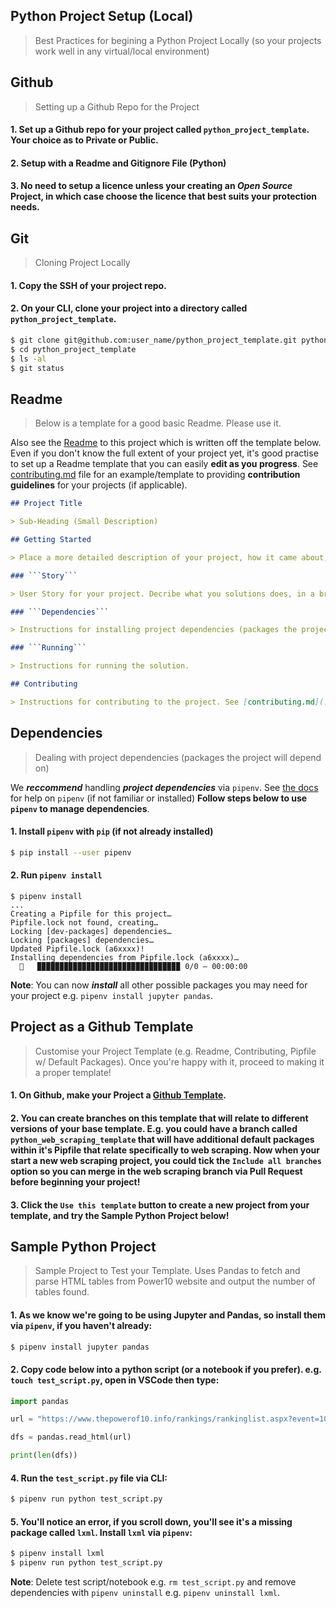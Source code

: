 ## Python Project Setup (Local)
> Best Practices for begining a Python Project Locally (so your projects work well in any virtual/local environment)

## Github  
> Setting up a Github Repo for the Project

#### 1. Set up a **Github repo** for your project called ```python_project_template```. Your choice as to Private or Public.

#### 2. Setup with a **Readme and Gitignore File (Python)**

#### 3. No need to setup a **licence** unless your creating an ***Open Source*** Project, in which case choose the licence that best suits your protection needs.

## Git
> Cloning Project Locally

#### 1. **Copy the SSH** of your project repo.

#### 2. On your CLI, clone your project into a directory called ```python_project_template```.

```bash
$ git clone git@github.com:user_name/python_project_template.git python_project_template
$ cd python_project_template
$ ls -al
$ git status
```

## Readme 
> Below is a template for a good basic Readme. Please use it.

Also see the [Readme](./Readme.md) to this project which is written off the template below. Even if you don't know the full extent of your project yet, it's good practise to set up a Readme template that you can easily **edit as you progress**. See [contributing.md](./contributing.md) file for an example/template to providing **contribution guidelines** for your projects (if applicable).

```markdown
## Project Title

> Sub-Heading (Small Description)

## Getting Started

> Place a more detailed description of your project, how it came about, inspiration, reading. 

### ```Story```

> User Story for your project. Decribe what you solutions does, in a brief step by step story.

### ```Dependencies```

> Instructions for installing project dependencies (packages the project will depend on).

### ```Running```

> Instructions for running the solution.

## Contributing

> Instructions for contributing to the project. See [contributing.md](./contributing.md).
```

## Dependencies
> Dealing with project dependencies (packages the project will depend on)

We ***reccommend*** handling ***project dependencies*** via ```pipenv```. See [the docs](https://docs.pipenv.org/) for help on ```pipenv``` (if not familiar or installed) **Follow steps below to use ```pipenv``` to manage dependencies**.

#### 1. Install ```pipenv``` with ```pip``` (if not already installed)

```bash
$ pip install --user pipenv
```

#### 2. Run ```pipenv install```

```
$ pipenv install
...
Creating a Pipfile for this project…
Pipfile.lock not found, creating…
Locking [dev-packages] dependencies…
Locking [packages] dependencies…
Updated Pipfile.lock (a6xxxx)!
Installing dependencies from Pipfile.lock (a6xxxx)…
  🐍   ▉▉▉▉▉▉▉▉▉▉▉▉▉▉▉▉▉▉▉▉▉▉▉▉▉▉▉▉▉▉▉▉ 0/0 — 00:00:00
```

**Note**: You can now ***install*** all other possible packages you may need for your project e.g. ```pipenv install jupyter pandas```.

## Project as a Github Template
> Customise your Project Template (e.g. Readme, Contributing, Pipfile w/ Default Packages). Once you're happy with it, proceed to making it a proper template!

#### 1. On Github, make your Project a [Github Template](https://docs.github.com/en/free-pro-team@latest/github/creating-cloning-and-archiving-repositories/creating-a-template-repository).

#### 2. You can create branches on this template that will relate to different versions of your base template. E.g. you could have a branch called ```python_web_scraping_template``` that will have additional default packages within it's Pipfile that relate specifically to web scraping. Now when your start a new web scraping project, you could tick the ```Include all branches``` option so you can merge in the web scraping branch via Pull Request before beginning your project!

#### 3. Click the ```Use this template``` button to create a new project from your template, and try the Sample Python Project below!

## Sample Python Project

> Sample Project to Test your Template. Uses Pandas to fetch and parse HTML tables from Power10 website and output the number of tables found.

#### 1. As we know we're going to be using Jupyter and Pandas, so install them via ```pipenv```, if you haven't already: 

```bash
$ pipenv install jupyter pandas
```

#### 2. **Copy** code below into a python script (or a notebook if you prefer). e.g. ```touch test_script.py```, open in VSCode then type:

```python
import pandas

url = "https://www.thepowerof10.info/rankings/rankinglist.aspx?event=100&agegroup=ALL&sex=W&year=2020"

dfs = pandas.read_html(url)

print(len(dfs))
```

#### 4. Run the ```test_script.py``` file via CLI:

```bash
$ pipenv run python test_script.py
```

#### 5. You'll notice an error, if you scroll down, you'll see it's a missing package called ```lxml```. Install ```lxml``` via ```pipenv```:

```bash
$ pipenv install lxml
$ pipenv run python test_script.py
```

**Note**: Delete test script/notebook e.g. ```rm test_script.py``` and remove dependencies with ```pipenv uninstall``` e.g. ```pipenv uninstall lxml```. 
